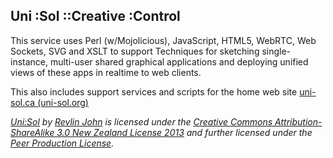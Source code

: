 ## Uni :Sol ::Creative :Control

This service uses Perl (w/Mojolicious), JavaScript, HTML5, WebRTC, Web Sockets, SVG and XSLT to support Techniques for sketching single-instance, multi-user shared graphical applications and deploying unified views of these apps in realtime to web clients.

This also includes support services and scripts for the home web site [uni-sol.ca (uni-sol.org)](http://uni-sol.ca)

*[Uni:Sol](http://uni-sol.org) by [Revlin John](mailto:revlin@uni-sol.org) is licensed under the [Creative Commons Attribution-ShareAlike 3.0 New Zealand License 2013](http://creativecommons.org/licenses/by-sa/3.0/nz/deed.en_GB) and further licensed under the [Peer Production License](http://p2pfoundation.net/Peer_Production_License).*
